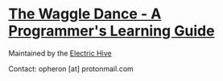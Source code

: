# [The Waggle Dance - A Programmer's Learning Guide](https://electrichive.github.io/waggledance/)

Maintained by the [Electric Hive](https://github.com/ElectricHive/)

Contact: opheron [at] protonmail.com

